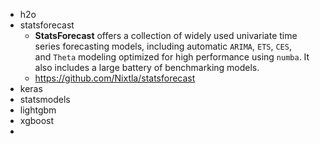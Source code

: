 - h2o
- statsforecast 
	- **StatsForecast** offers a collection of widely used univariate time series forecasting models, including automatic `ARIMA`, `ETS`, `CES`, and `Theta` modeling optimized for high performance using `numba`. It also includes a large battery of benchmarking models.
	- https://github.com/Nixtla/statsforecast
- keras
- statsmodels
- lightgbm
- xgboost
- 